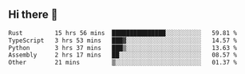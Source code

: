 ## Hi there 👋

<!--
**whirlun/whirlun** is a ✨ _special_ ✨ repository because its `README.md` (this file) appears on your GitHub profile.

Here are some ideas to get you started:

- 🔭 I’m currently working on ...
- 🌱 I’m currently learning ...
- 👯 I’m looking to collaborate on ...
- 🤔 I’m looking for help with ...
- 💬 Ask me about ...
- 📫 How to reach me: ...
- 😄 Pronouns: ...
- ⚡ Fun fact: ...
-->
<!--START_SECTION:waka-->

```txt
Rust         15 hrs 56 mins  ███████████████░░░░░░░░░░   59.81 %
TypeScript   3 hrs 53 mins   ███▓░░░░░░░░░░░░░░░░░░░░░   14.57 %
Python       3 hrs 37 mins   ███▒░░░░░░░░░░░░░░░░░░░░░   13.63 %
Assembly     2 hrs 17 mins   ██░░░░░░░░░░░░░░░░░░░░░░░   08.57 %
Other        21 mins         ▒░░░░░░░░░░░░░░░░░░░░░░░░   01.37 %
```

<!--END_SECTION:waka-->
